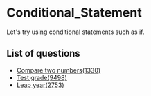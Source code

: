 Conditional_Statement
=========

Let's try using conditional statements such as if.

List of questions
-------

- [Compare two numbers(1330)](https://github.com/yoru4890/coding_test/blob/main/baekjoon/conditional_statement/1330.md)
- [Test grade(9498)](https://github.com/yoru4890/coding_test/blob/main/baekjoon/conditional_statement/9498.md)
- [Leap year(2753)](https://github.com/yoru4890/coding_test/blob/main/baekjoon/conditional_statement/2753.md)
